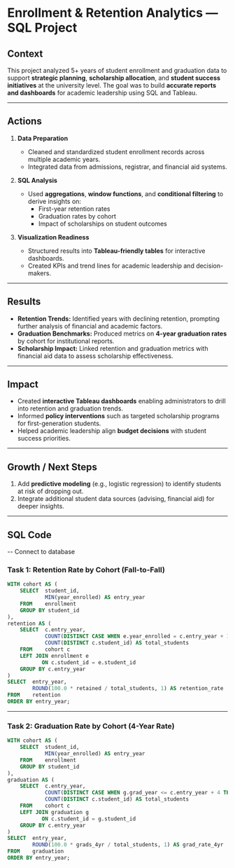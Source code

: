 
# Enrollment & Retention Analytics — SQL Project

## Context
This project analyzed 5+ years of student enrollment and graduation data to support **strategic planning**, **scholarship allocation**, and **student success initiatives** at the university level. 
The goal was to build **accurate reports and dashboards** for academic leadership using SQL and Tableau.

---

## Actions
1. **Data Preparation**  
   - Cleaned and standardized student enrollment records across multiple academic years.  
   - Integrated data from admissions, registrar, and financial aid systems.

2. **SQL Analysis**  
   - Used **aggregations**, **window functions**, and **conditional filtering** to derive insights on:  
     - First-year retention rates  
     - Graduation rates by cohort  
     - Impact of scholarships on student outcomes  

3. **Visualization Readiness**  
   - Structured results into **Tableau-friendly tables** for interactive dashboards.  
   - Created KPIs and trend lines for academic leadership and decision-makers.

---

## Results
- **Retention Trends:** Identified years with declining retention, prompting further analysis of financial and academic factors.  
- **Graduation Benchmarks:** Produced metrics on **4-year graduation rates** by cohort for institutional reports.  
- **Scholarship Impact:** Linked retention and graduation metrics with financial aid data to assess scholarship effectiveness.

---

## Impact
- Created **interactive Tableau dashboards** enabling administrators to drill into retention and graduation trends.  
- Informed **policy interventions** such as targeted scholarship programs for first-generation students.  
- Helped academic leadership align **budget decisions** with student success priorities.

---

## Growth / Next Steps
1. Add **predictive modeling** (e.g., logistic regression) to identify students at risk of dropping out.   
2. Integrate additional student data sources (advising, financial aid) for deeper insights.

---

## SQL Code

-- Connect to database

### Task 1: Retention Rate by Cohort (Fall-to-Fall)
```sql
WITH cohort AS (
    SELECT  student_id,
            MIN(year_enrolled) AS entry_year
    FROM    enrollment
    GROUP BY student_id
),
retention AS (
    SELECT  c.entry_year,
            COUNT(DISTINCT CASE WHEN e.year_enrolled = c.entry_year + 1 THEN e.student_id END) AS retained,
            COUNT(DISTINCT c.student_id) AS total_students
    FROM    cohort c
    LEFT JOIN enrollment e
           ON c.student_id = e.student_id
    GROUP BY c.entry_year
)
SELECT  entry_year,
        ROUND(100.0 * retained / total_students, 1) AS retention_rate
FROM    retention
ORDER BY entry_year;
```

---

### Task 2: Graduation Rate by Cohort (4-Year Rate)
```sql
WITH cohort AS (
    SELECT  student_id,
            MIN(year_enrolled) AS entry_year
    FROM    enrollment
    GROUP BY student_id
),
graduation AS (
    SELECT  c.entry_year,
            COUNT(DISTINCT CASE WHEN g.grad_year <= c.entry_year + 4 THEN g.student_id END) AS grads_4yr,
            COUNT(DISTINCT c.student_id) AS total_students
    FROM    cohort c
    LEFT JOIN graduation g
           ON c.student_id = g.student_id
    GROUP BY c.entry_year
)
SELECT  entry_year,
        ROUND(100.0 * grads_4yr / total_students, 1) AS grad_rate_4yr
FROM    graduation
ORDER BY entry_year;
```
